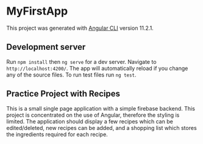
# MyFirstApp

This project was generated with [Angular CLI](https://github.com/angular/angular-cli) version 11.2.1.

## Development server

Run `npm install` then `ng serve` for a dev server. Navigate to `http://localhost:4200/`. The app will automatically reload if you change any of the source files. To run test files run `ng test`.

## Practice Project with Recipes

This is a small single page application with a simple firebase backend. This project is concentrated on the use of Angular, therefore the styling is limited.
The application should display a few recipes which can be edited/deleted, new recipes can be added, and a shopping list which stores the ingredients required for each recipe.
